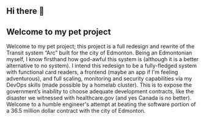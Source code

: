 ## Hi there 👋

## Welcome to my pet project

Welcome to my pet project; this project is a full redesign and rewrite of the Transit system “Arc” built for the city of Edmonton. 
Being an Edmontonian myself, I know firsthand how god-awful this system is (although it is a better alternative to no system). 
I intend this redesign to be a fully-fledged system with functional card readers, a frontend (maybe an app if I'm feeling adventurous), 
and full scaling, monitoring and security capabilities via my DevOps skills (made possible by a homelab cluster). 
This is to expose the government’s inability to choose adequate development contracts, like the disaster we witnessed with healthcare.gov (and yes Canada is no better). 
Welcome to a humble engineer's attempt at beating the software portion of a 36.5 million dollar contract with the city of Edmonton.
